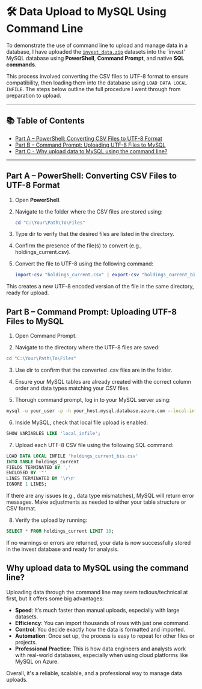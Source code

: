 # 🛠️ Data Upload to MySQL Using Command Line

To demonstrate the use of command line to upload and manage data in a database, I have uploaded the [`invest_data.zip`](https://github.com/SantiagoRios-Pro/Tableau-Projects/blob/main/invest_data.zip) 
datasets into the 'invest' MySQL database using **PowerShell**, **Command Prompt**, and native **SQL commands**.

This process involved converting the CSV files to UTF-8 format to ensure compatibility, then loading them into the database
using `LOAD DATA LOCAL INFILE`. The steps below outline the full procedure I went through from preparation to upload.

---

## 📚 Table of Contents

- [Part A – PowerShell: Converting CSV Files to UTF-8 Format](#part-a--powershell-converting-csv-files-to-utf-8-format)
- [Part B – Command Prompt: Uploading UTF-8 Files to MySQL](#part-b--command-prompt-uploading-utf-8-files-to-mysql)
- [Part C - Why upload data to MySQL using the command line?](#️-why-upload-data-to-mysql-using-the-command-line)

---

## Part A – PowerShell: Converting CSV Files to UTF-8 Format

1. Open **PowerShell**.
2. Navigate to the folder where the CSV files are stored using:
   ```powershell
   cd "C:\Your\Path\To\Files"
3. Type dir to verify that the desired files are listed in the directory.

4. Confirm the presence of the file(s) to convert (e.g., holdings_current.csv).

5. Convert the file to UTF-8 using the following command:

   ```powershell
   import-csv "holdings_current.csv" | export-csv "holdings_current_bis.csv" -NoTypeInformation -Encoding UTF8
   ```
  This creates a new UTF-8 encoded version of the file in the same directory, ready for upload.

## Part B – Command Prompt: Uploading UTF-8 Files to MySQL

1. Open Command Prompt.

2. Navigate to the directory where the UTF-8 files are saved:

```cmd
cd "C:\Your\Path\To\Files"
```
3. Use dir to confirm that the converted .csv files are in the folder.

4. Ensure your MySQL tables are already created with the correct column order and data types matching your CSV files.

5. Thorugh command prompt, log in to your MySQL server using:

```cmd
mysql -u your_user -p -h your_host.mysql.database.azure.com --local-infile=1
```
6. Inside MySQL, check that local file upload is enabled:

```sql
SHOW VARIABLES LIKE 'local_infile';
```
7. Upload each UTF-8 CSV file using the following SQL command:

```sql
LOAD DATA LOCAL INFILE 'holdings_current_bis.csv'
INTO TABLE holdings_current
FIELDS TERMINATED BY ',' 
ENCLOSED BY '"' 
LINES TERMINATED BY '\r\n'
IGNORE 1 LINES;
```
If there are any issues (e.g., data type mismatches), MySQL will return error messages. Make adjustments as needed to either your table structure or CSV format.

8. Verify the upload by running:

```sql
SELECT * FROM holdings_current LIMIT 10;
```
If no warnings or errors are returned, your data is now successfully stored in the invest database and ready for analysis.

## Why upload data to MySQL using the command line?

Uploading data through the command line may seem tedious/technical at first, but it offers some big advantages:

- **Speed**: It’s much faster than manual uploads, especially with large datasets.
- **Efficiency**: You can import thousands of rows with just one command.
- **Control**: You decide exactly how the data is formatted and imported.
- **Automation**: Once set up, the process is easy to repeat for other files or projects.
- **Professional Practice**: This is how data engineers and analysts work with real-world databases, especially when
    using cloud platforms like MySQL on Azure.

Overall, it's a reliable, scalable, and a professional way to manage data uploads.

